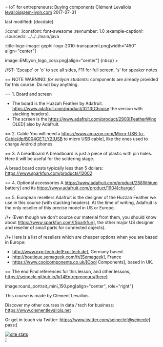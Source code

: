 = IoT for entrepreneurs: Buying components
Clément Levallois <levallois@em-lyon.com>
2017-07-31

last modified: {docdate}

:icons!:
:iconsfont:   font-awesome
:revnumber: 1.0
:example-caption!:
:sourcedir: ../../../main/java

:title-logo-image: gephi-logo-2010-transparent.png[width="450" align="center"]

image::EMLyon_logo_corp.png[align="center"]
{nbsp} +

//ST: 'Escape' or 'o' to see all sides, F11 for full screen, 's' for speaker notes

== NOTE
WARNING: *for emlyon students*: components are already provided for this course. Do not buy anything.

== 1. Board and screen
- The board is the Huzzah Feather by Adafruit. https://www.adafruit.com/product/3213[Choose the version with stacking headers].
- The screen is the https://www.adafruit.com/product/2900[FeatherWing OLED] also by Adafruit.

== 2. Cable
You will need a https://www.amazon.com/Micro-USB-to-Cable/dp/B004GETLY2[USB to micro USB cable], like the ones used to charge Android phones.

== 3. A breadboard
A breadboard is just a piece of plastic with pin holes. Here it will be useful for the soldering stage.

A bread board costs typically less than 5 dollars: https://www.sparkfun.com/products/12002

== 4. Optional accessories
A https://www.adafruit.com/product/258[lithium battery] and its https://www.adafruit.com/product/1904[charger]

== 5. European resellers
Adafruit is the designer of the Huzzah Feather we use in this course (with stacking headers). At the time of writing, Adafruit is the only reseller of this precise model in US or Europe.

//+
(Even though we don't source our material from them, you should know about https://www.sparkfun.com/[Sparkfun], the other major US designer and reseller of small parts for connected objects).

//+
Here is a list of resellers which are cheaper options when you are based in Europe:

- http://www.exp-tech.de[Exp-tech.de], Germany based.
- http://boutique.semageek.com/fr/[Semageek], France
- https://www.coolcomponents.co.uk/[Cool Components], based in UK.

== The end
Find references for this lesson, and other lessons, https://seinecle.github.io/IoT4Entrepreneurs/[here].

image:round_portrait_mini_150.png[align="center", role="right"]

This course is made by Clement Levallois.

Discover my other courses in data / tech for business: https://www.clementlevallois.net

Or get in touch via Twitter: https://www.twitter.com/seinecle[@seinecle]
pass:[    <!-- Start of StatCounter Code for Default Guide -->
    <script type="text/javascript">
        var sc_project = 11410058;
        var sc_invisible = 1;
        var sc_security = "a7720bf3";
        var scJsHost = (("https:" == document.location.protocol) ?
            "https://secure." : "http://www.");
        document.write("<sc" + "ript type='text/javascript' src='" +
            scJsHost +
            "statcounter.com/counter/counter.js'></" + "script>");
    </script>
    <noscript><div class="statcounter"><a title="site stats"
    href="http://statcounter.com/" target="_blank"><img
    class="statcounter"
    src="//c.statcounter.com/11410058/0/a7720bf3/1/" alt="site
    stats"></a></div></noscript>
    <!-- End of StatCounter Code for Default Guide -->]
